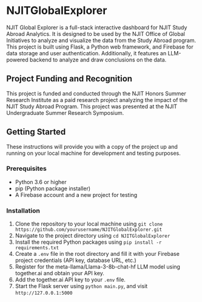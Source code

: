 # NJITGlobalExplorer
NJIT Global Explorer is a full-stack interactive dashboard for NJIT Study Abroad Analytics. It is designed to be used by the NJIT Office of Global Initiatives to analyze and visualize the data from the Study Abroad program. This project is built using Flask, a Python web framework, and Firebase for data storage and user authentication. Additionally, it features an LLM-powered backend to analyze and draw conclusions on the data.

## Project Funding and Recognition
This project is funded and conducted through the NJIT Honors Summer Research Institute as a paid research project analyzing the impact of the NJIT Study Abroad Program. This project was presented at the NJIT Undergraduate Summer Research Symposium.

## Getting Started
These instructions will provide you with a copy of the project up and running on your local machine for development and testing purposes.

### Prerequisites
- Python 3.6 or higher
- pip (Python package installer)
- A Firebase account and a new project for testing

### Installation
1. Clone the repository to your local machine using `git clone https://github.com/yourusername/NJITGlobalExplorer.git`
2. Navigate to the project directory using `cd NJITGlobalExplorer`
3. Install the required Python packages using `pip install -r requirements.txt`
4. Create a `.env` file in the root directory and fill it with your Firebase project credentials (API key, database URL, etc.)
5. Register for the meta-llama/Llama-3-8b-chat-hf LLM model using together.ai and obtain your API key.
6. Add the together.ai API key to your `.env` file.
7. Start the Flask server using `python main.py`, and visit `http://127.0.0.1:5000`
